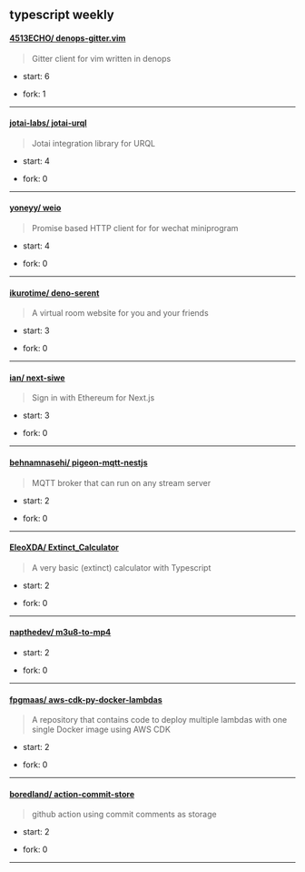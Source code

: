 ## typescript weekly

#### [4513ECHO/ denops-gitter.vim](https://github.com/4513ECHO/denops-gitter.vim)
>  Gitter client for vim written in denops
+ start: 6
+ fork: 1
---
#### [jotai-labs/ jotai-urql](https://github.com/jotai-labs/jotai-urql)
>  Jotai integration library for URQL 
+ start: 4
+ fork: 0
---
#### [yoneyy/ weio](https://github.com/yoneyy/weio)
>  Promise based HTTP client for for wechat miniprogram
+ start: 4
+ fork: 0
---
#### [ikurotime/ deno-serent](https://github.com/ikurotime/deno-serent)
>  A virtual room website for you and your friends
+ start: 3
+ fork: 0
---
#### [ian/ next-siwe](https://github.com/ian/next-siwe)
>  Sign in with Ethereum for Next.js
+ start: 3
+ fork: 0
---
#### [behnamnasehi/ pigeon-mqtt-nestjs](https://github.com/behnamnasehi/pigeon-mqtt-nestjs)
>   MQTT broker that can run on any stream server
+ start: 2
+ fork: 0
---
#### [EleoXDA/ Extinct_Calculator](https://github.com/EleoXDA/Extinct_Calculator)
>  A very basic (extinct) calculator with Typescript
+ start: 2
+ fork: 0
---
#### [napthedev/ m3u8-to-mp4](https://github.com/napthedev/m3u8-to-mp4)
>  
+ start: 2
+ fork: 0
---
#### [fpgmaas/ aws-cdk-py-docker-lambdas](https://github.com/fpgmaas/aws-cdk-py-docker-lambdas)
>  A repository that contains code to deploy multiple lambdas with one single Docker image using AWS CDK
+ start: 2
+ fork: 0
---
#### [boredland/ action-commit-store](https://github.com/boredland/action-commit-store)
>  github action using commit comments as storage
+ start: 2
+ fork: 0
---